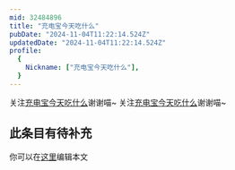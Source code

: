 ```yaml
---
mid: 32484896
title: "充电宝今天吃什么"
pubDate: "2024-11-04T11:22:14.524Z"
updatedDate: "2024-11-04T11:22:14.524Z"
profile:
  {
    Nickname: ["充电宝今天吃什么"],
  }
---
```


关注[充电宝今天吃什么](https://space.bilibili.com/32484896)谢谢喵~ 关注[充电宝今天吃什么](https://space.bilibili.com/32484896)谢谢喵~

## 此条目有待补充
你可以在[这里](https://github.com/Yuhanawa/VTuber.ICU-Content/edit/master/v/充电宝今天吃什么/index.md)编辑本文
